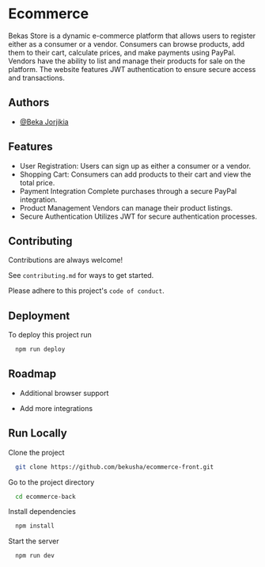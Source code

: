 
# Ecommerce 

Bekas Store is a dynamic e-commerce platform that allows users to register either as a consumer or a vendor. Consumers can browse products, add them to their cart, calculate prices, and make payments using PayPal. Vendors have the ability to list and manage their products for sale on the platform. The website features JWT authentication to ensure secure access and transactions.


## Authors

- [@Beka Jorjikia](https://github.com/bekusha)


## Features

- User Registration:
    Users can sign up as either a consumer or a vendor.
- Shopping Cart:
    Consumers can add products to their cart and view the total price.
- Payment Integration
    Complete purchases through a secure PayPal integration.
- Product Management
    Vendors can manage their product listings.
- Secure Authentication
    Utilizes JWT for secure authentication processes.



## Contributing

Contributions are always welcome!

See `contributing.md` for ways to get started.

Please adhere to this project's `code of conduct`.


## Deployment

To deploy this project run

```bash
  npm run deploy
```


## Roadmap

- Additional browser support

- Add more integrations


## Run Locally

Clone the project

```bash
  git clone https://github.com/bekusha/ecommerce-front.git
```

Go to the project directory

```bash
  cd ecommerce-back
```

Install dependencies

```bash
  npm install
```

Start the server

```bash
  npm run dev
```

